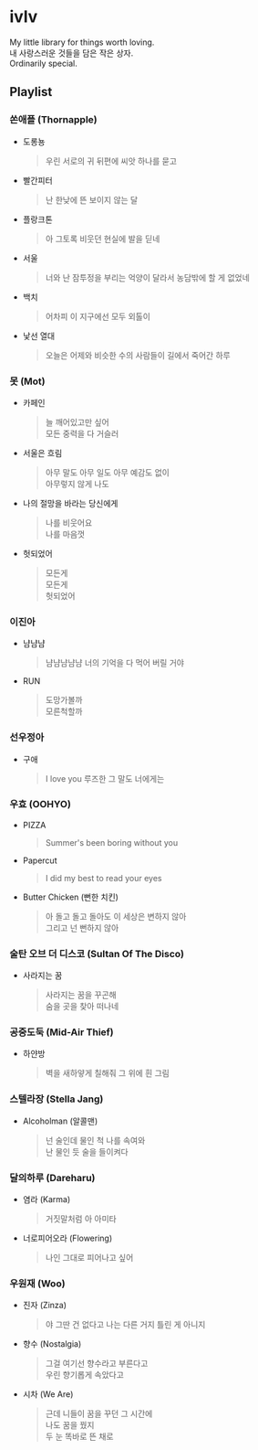 # ivlv
My little library for things worth loving.  
내 사랑스러운 것들을 담은 작은 상자.  
Ordinarily special.  
## Playlist
### 쏜애플 (Thornapple)
-	도롱뇽 
	> 우린 서로의 귀 뒤편에 씨앗 하나를 묻고
-	빨간피터
	> 난 한낮에 뜬 보이지 않는 달
-	플랑크톤
	> 아 그토록 비웃던 현실에 발을 딛네
-	서울
	> 너와 난 잠투정을 부리는 억양이 달라서 농담밖에 할 게 없었네
-	백치
	> 어차피 이 지구에선 모두 외톨이
-	낯선 열대
	> 오늘은 어제와 비슷한 수의 사람들이 길에서 죽어간 하루
### 못 (Mot)
-	카페인
	> 늘 깨어있고만 싶어  
	  모든 중력을 다 거슬러
-	서울은 흐림
	> 아무 말도 아무 일도 아무 예감도 없이  
	  아무렇지 않게 나도
-	나의 절망을 바라는 당신에게
	> 나를 비웃어요  
	  나를 마음껏
-	헛되었어
	> 모든게  
	  모든게  
	  헛되었어
### 이진아
-	냠냠냠
	> 냠냠냠냠냠 너의 기억을 다 먹어 버릴 거야
-	RUN
	> 도망가볼까  
	  모른척할까
### 선우정아
-	구애
	> I love you 루즈한 그 말도 너에게는
### 우효 (OOHYO)
-	PIZZA
	> Summer's been boring without you
-	Papercut
	> I did my best to read your eyes
-	Butter Chicken (뻔한 치킨)
	> 아 돌고 돌고 돌아도 이 세상은 변하지 않아  
	  그리고 넌 뻔하지 않아
### 술탄 오브 더 디스코 (Sultan Of The Disco)
-	사라지는 꿈
	> 사라지는 꿈을 꾸곤해  
	  숨을 곳을 찾아 떠나네
### 공중도둑 (Mid-Air Thief)
-	하얀방
	> 벽을 새하얗게 칠해줘 그 위에 흰 그림
### 스텔라장 (Stella Jang)
-	Alcoholman (알콜맨)
	> 넌 술인데 물인 척 나를 속여와  
	  난 물인 듯 술을 들이켜다
### 달의하루 (Dareharu)
-	염라 (Karma)
	> 거짓말처럼 아 아미타
-	너로피어오라 (Flowering)
	> 나인 그대로 피어나고 싶어
### 우원재 (Woo)
-	진자 (Zinza)
	> 야 그딴 건 없다고 나는 다른 거지 틀린 게 아니지
-	향수 (Nostalgia)
	> 그걸 여기선 향수라고 부른다고  
	  우린 향기롭게 속았다고
-	시차 (We Are)
	> 근데 니들이 꿈을 꾸던 그 시간에  
	  나도 꿈을 꿨지  
	  두 눈 똑바로 뜬 채로
